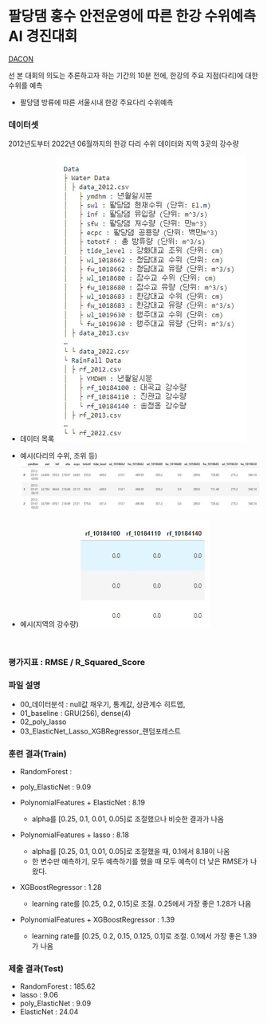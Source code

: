 # 팔당댐 홍수 안전운영에 따른 한강 수위예측 AI 경진대회

[DACON](https://dacon.io/competitions/official/235949/overview/description)

선 본 대회의 의도는 추론하고자 하는 기간의 10분 전에, 한강의 주요 지점(다리)에 대한 수위를 예측

- 팔당댐 방류에 따른 서울시내 한강 주요다리 수위예측

### 데이터셋

2012년도부터 2022년 06월까지의 한강 다리 수위 데이터와 지역 3곳의 강수량

- 데이터 목록
![datalist](datalist.JPG)

- 예시(다리의 수위, 조위 등)
![data_water_sample](data_water_sample.JPG)

- 예시(지역의 강수량)
![data_rf_sample](data_rf_sample.JPG)

<br>

### 평가지표 : RMSE / R_Squared_Score


### 파일 설명

- 00_데이터분석 : null값 채우기, 통계값, 상관계수 히트맵, 
- 01_baseline : GRU(256), dense(4)
- 02_poly_lasso
- 03_ElasticNet_Lasso_XGBRegressor_랜덤포레스트


### 훈련 결과(Train)

- RandomForest : 
- poly_ElasticNet : 9.09
- PolynomialFeatures + ElasticNet : 8.19
  - alpha를 [0.25, 0.1, 0.01, 0.05]로 조절했으나 비슷한 결과가 나옴
- PolynomialFeatures + lasso : 8.18
  - alpha를 [0.25, 0.1, 0.01, 0.05]로 조절했을 때, 0.1에서 8.18이 나옴
  - 한 변수만 예측하기, 모두 예측하기를 했을 때 모두 예측이 더 낮은 RMSE가 나왔다.

- XGBoostRegressor : 1.28
  - learning rate를 [0.25, 0.2, 0.15]로 조절. 0.25에서 가장 좋은 1.28가 나옴
- PolynomialFeatures + XGBoostRegressor : 1.39
  - learning rate를 [0.25, 0.2, 0.15, 0.125, 0.1]로 조절. 0.1에서 가장 좋은 1.39가 나옴

### 제출 결과(Test)
- RandomForest : 185.62
- lasso : 9.06
- poly_ElasticNet : 9.09
- ElasticNet : 24.04
